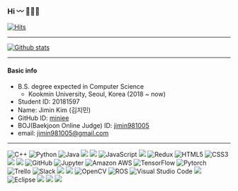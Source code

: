 
### Hi 〰️ 🧚🏻‍♂️

<!--
**JiminK/JiminK** is a ✨ _special_ ✨ repository because its `README.md` (this file) appears on your GitHub profile.

Here are some ideas to get you started:

- 🔭 I’m currently working on ...
- 🌱 I’m currently learning ...
- 👯 I’m looking to collaborate on ...
- 🤔 I’m looking for help with ...
- 💬 Ask me about ...
- 📫 How to reach me: ...
- 😄 Pronouns: ...
- ⚡ Fun fact: ...
-->

<!--
[![Hits](https://hits.seeyoufarm.com/api/count/incr/badge.svg?url=https%3A%2F%2Fgithub.com%2FJiminK&count_bg=%23FF5F90&title_bg=%23FFA5CD&icon=googlefit.svg&icon_color=%23FFFFFF&title=hits&edge_flat=false)](https://hits.seeyoufarm.com)
-->

[![Hits](https://hits.seeyoufarm.com/api/count/incr/badge.svg?url=https%3A%2F%2Fgithub.com%2FJiminK&count_bg=%23FFDBCA&title_bg=%23FFB9B9&icon=googlefit.svg&icon_color=%23FFFFFF&title=hits&edge_flat=false)](https://hits.seeyoufarm.com)

---


[![Github stats](https://github-readme-stats.vercel.app/api?username=JiminK&include_all_commits=true&show_icons=true&theme=ayu-mirage&count_private=true)](https://github.com/anuraghazra/github-readme-stats)

<!-- &include_all_commits=true -->
<!--
---

[![Blog Badge](http://img.shields.io/badge/-Blog-black?style=flat-square&logo=velog&link=https://velog.io/@kkoma2623)](https://velog.io/@kkoma2623)
[![Gmail Badge](https://img.shields.io/badge/Gmail-d14836?style=flat-square&logo=Gmail&logoColor=white&link=mailto:jiwook.dev@gmail.com)](mailto:jiwook.dev@gmail.com)
[![Linkedin Badge](https://img.shields.io/badge/-LinkedIn-blue?style=flat-square&logo=Linkedin&logoColor=white&link=https://www.linkedin.com/in/jiwook-choi-woogie)](https://www.linkedin.com/in/jiwook-choi-woogie/)
![GitHub followers](https://img.shields.io/github/followers/kkoma2623?style=social)
-->
---

#### Basic info

- B.S. degree expected in Computer Science
  - Kookmin University, Seoul, Korea (2018 ~ now)
- Student ID: 20181597
- Name: Jimin Kim (김지민)
- GitHub ID: [miniee](https://github.com/JiminK)
- BOJ(Baekjoon Online Judge) ID: [jimin981005](http://boj.kr/u/jimin981005)
- email: jimin981005@gmail.com
<!-- LinkedIn: [Jiwook Choi](https://www.linkedin.com/in/jiwook-choi-woogie/)-->
<!-- Blog: [Velog](https://velog.io/@kkoma2623)-->

---

<!-- [![Top Langs](https://github-readme-stats.vercel.app/api/top-langs/?username=JiminK&hide=jupyter%20notebook&layout=compact&theme=ayu-mirage)](https://github.com/JiminK/JiminK) -->

![C++](https://img.shields.io/badge/-C++-00599C?style=flat-square&logo=c%2B%2B)
![Python](https://img.shields.io/badge/-Python-black?style=flat-square&logo=Python)
![Java](https://img.shields.io/badge/-Java-black?style=flat-square&logo=Java)
<img src="https://img.shields.io/badge/React-61DAFB?style=flat-square&logo=React&logoColor=black"/>
<img src="https://img.shields.io/badge/Next.js-000000?style=flat-square&logo=Next.js&logoColor=white"/>
![JavaScript](https://img.shields.io/badge/-JavaScript-5a5a5a?style=flat-square&logo=javascript)
<img src="https://img.shields.io/badge/Typescript-3178C6?style=flat-square&logo=Typescript&logoColor=white"/>
![Redux](https://img.shields.io/badge/-Redux-764ABC?style=flat-square&logo=Redux)
![HTML5](https://img.shields.io/badge/-HTML5-E34F26?style=flat-square&logo=html5&logoColor=white)
![CSS3](https://img.shields.io/badge/-CSS3-1572B6?style=flat-square&logo=css3)
<img src="https://img.shields.io/badge/MySQL-4479A1?style=flat-square&logo=MySQL&logoColor=white"/>
<img src="https://img.shields.io/badge/Git-F05032?style=flat-square&logo=git&logoColor=white"/>
![GitHub](https://img.shields.io/badge/-GitHub-181717?style=flat-square&logo=github)
![Jupyter](https://img.shields.io/badge/-Jupyter-black?style=flat-square&logo=Jupyter)
![Amazon AWS](https://img.shields.io/badge/-Amazon%20AWS-FF9900?style=flat-square&logo=Amazon%20AWS)
![TensorFlow](https://img.shields.io/badge/-TensorFlow-black?style=flat-square&logo=TensorFlow)
![Pytorch](https://img.shields.io/badge/-Pytorch-black?style=flat-square&logo=Pytorch)
![Trello](https://img.shields.io/badge/-Trello-0079BF?style=flat-square&logo=Trello)
![Slack](https://img.shields.io/badge/-Slack-4e188c?style=flat-square&logo=Slack)
<img src="https://img.shields.io/badge/Linux-FCC624?style=flat-square&logo=linux&logoColor=black"/>
<img src="https://img.shields.io/badge/Ubuntu-E95420?style=flat-square&logo=Ubuntu&logoColor=white"/>
![OpenCV](https://img.shields.io/badge/-OpenCV-black?style=flat-square&logo=OpenCV)
![ROS](https://img.shields.io/badge/-ROS-black?style=flat-square&logo=ROS)
![Visual Studio Code](https://img.shields.io/badge/-Visual%20Studio%20Code-007ACC?style=flat-square&logo=Visual%20Studio%20Code)
<img src="https://img.shields.io/badge/Visual Studio-5C2D91?style=flat-square&logo=Visual Studio&logoColor=white"/>
![Eclipse](https://img.shields.io/badge/-Eclipse-2e0d7d?style=flat-square&logo=Eclipse)
<img src="https://img.shields.io/badge/PyCharm-000000?style=flat-square&logo=PyCharm&logoColor=white"/>
<img src="https://img.shields.io/badge/Anaconda-44A833?style=flat-square&logo=Anaconda&logoColor=white"/>
<img src="https://img.shields.io/badge/Google Colab-F9AB00?style=flat-square&logo=Google Colab&logoColor=white"/>



<!--
![React](https://img.shields.io/badge/-React-black?style=flat-square&logo=react)
![TypeScript](https://img.shields.io/badge/-TypeScript-black?style=flat-square&logo=typescript)
![MobX](https://img.shields.io/badge/-Mobx-black?style=flat-square&logo=Mobx)
![Nodejs](https://img.shields.io/badge/-Nodejs-black?style=flat-square&logo=Node.js)
![Apollo GraphQL](https://img.shields.io/badge/-Apollo%20GraphQL-black?style=flat-square&logo=Apollo%20GraphQL)-->
<!--![Confluence](https://img.shields.io/badge/-Confluence-172B4D?style=flat-square&logo=Confluence)-->
<!--![Docker](https://img.shields.io/badge/-Docker-black?style=flat-square&logo=Docker)-->
<!--![Firebase](https://img.shields.io/badge/-Firebase-black?style=flat-square&logo=Firebase)-->
<!--![BitBucket](https://img.shields.io/badge/-BitBucket-darkblue?style=flat-square&logo=bitbucket)
![Keras](https://img.shields.io/badge/-Keras-D00000?style=flat-square&logo=Keras)-->

<!--
<br/>

---
#### Experience
- Professional Researcher
  - At: Hyundai Autoever
  - Term: May 2021 - Now
  - Location: Samseong-dong, Seoul, South Korea
  - What I'm doing:
    - Classic AUTOSAR
- Full Stack Engineer (Internship)
  - At: RiderDash
  - Term: Jun 2020 - Feb 2021
  - Location: Samseong-dong, Seoul, South Korea
  - What I've done:
    - Developed web
    - A/B and Multivariate testing
    - Improve conversion
  - What I did:
    - Web development: Used TypeScript, React.js, MobX, Redux.js, Apollo + GraphQL, NodeJS, Next.js, Nest.js
    - Server migration: Migrate GCP to AWS. Used S3, Lamda, Route53, CloudFront, IAM, SAM CLI
- Capstone Design Project
  - At: Kookmin University
  - Term: Mar 2020 - Jun 2020
  - Location: Seongbuk-gu, Seoul, South Korea
  - Award:
    - Popularity Award
  - Team: ㅇㅅㅇ (Algorithm Service Labatory, 알고리즘 서비스 연구소)
    - Myung-Seo Choi(PM), Jiwook Choi(FE Leader, me), Hyunwoong Woo(BE Leader), Hojoon Park, Sooryun Kang, Khalid
  - Whar I did:
    - Administrate FE develop schedule as a PL.
    - Use React and React hooks for FE develop
    - Use Phaser 3 game framework to implement replay page.
- Research Assistant(Online)
  - At: UC Irvine
  - Term: Dec 2020 - Feb 2021
  - Location: Onine
  - What I did: Studied DNN(Deep Neural Network), ZFP compression, Try to boost DNN performace by zfp compression algorithm on VGG.
- Dodam Dodam Project(Porn Image Filtering)
  - At: Kookmin University
  - Term: Nov 2019 - Dec 2019
  - Location: Seongbuk-gu, Seoul, South Korea
  - Team: Jiwook Choi(me), Hojoon Park, Hyobin Hwang, Hyunki Son, Yerin Oh
  - What I did:
    - Collect ans label 65,000 porn images
    - Learning pretrained ResNet50 and GoogLeNet
      - ResNet50's test set accuracy: 97%, recall: 95%, precision: 98%
      - GooLeNet's test set accuracy: 95%), recall: 91%, precision: 99%
    - Use OpenCV to detect image area and judege porn or not at realtime.
- UROP (Undergraduate Researcher)
  - At: Kookmin University
  - Term: Mar 2019 - July 2019
  - Location: Seongbuk-gu, Seoul, South Korea
  - What I did:
- FOSCAR
  - At: Kookmin University Autonomous Club
  - Term: Mar 2019 - Feb 2020
  - Location: Seongbuk-gu, Seoul, South Korea
  - Award:
    - 3rd Place at BRKL(Battle Robot Korea League) Autonomous Driving
    - Advanced to the finals as a representative of the Korean team at 2020 Turtlebot autorace
  - Team: Jiwook Choi(Leader, General Affairs, me), Myung-Seo Choi, Somang Kim, Kihoon Hong
  - What I did:
    - Use SVM and Hog features to detect traffic signs.
    - Use OpenCV for linetracing and traffic signs detect.
    - Use ROS to build robot applicatinos.
    - Use LDS sensor to detect obstacles.
    - Set parking algorithm.
    - Administrate club grants.
- KOBOT
  - At: Kookmin University Humanoid and Embedded Club
  - Term: Sep 2014 - Dec 2015
  - Location: Seongbuk-gu, Seoul, South Korea
  - Award:
    -  Obstacle Run 2nd Place at FIRA RoboWorld Cup 2015
  - Team: Dakyung Oh(Leader), Hyungmin In, Jiwook Choi(me), Hyowon Choi
  - What I did:
    - Use OpenCV to detect obstacles.
    - Use RoboC to set humanoid robot's actions.
    - Get club grants more than 8,000,000 Won as a general affairs from Samsung Friendship and KOFST(The Korean Federation of Science and Technology).
---
-->
